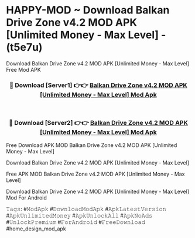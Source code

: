# HAPPY-MOD ~ Download Balkan Drive Zone v4.2 MOD APK [Unlimited Money - Max Level] - (t5e7u)
Download Balkan Drive Zone v4.2 MOD APK [Unlimited Money - Max Level] Free Mod APK

<div align="center">
<h3>🔴 Download [Server1] 👉👉 <a href="https://apk-comot.site?title=Balkan_Drive_Zone_v4.2_MOD_APK_[Unlimited_Money_-_Max_Level]">Balkan Drive Zone v4.2 MOD APK [Unlimited Money - Max Level] Mod Apk</a></h3><br>

<h3>🔴 Download [Server2] 👉👉 <a href="https://apk-comot.site?title=Balkan_Drive_Zone_v4.2_MOD_APK_[Unlimited_Money_-_Max_Level]">Balkan Drive Zone v4.2 MOD APK [Unlimited Money - Max Level] Mod Apk</a></h3>
</div>


Free Download APK MOD Balkan Drive Zone v4.2 MOD APK [Unlimited Money - Max Level]

Download Balkan Drive Zone v4.2 MOD APK [Unlimited Money - Max Level] 

Free APK MOD Balkan Drive Zone v4.2 MOD APK [Unlimited Money - Max Level] 

Download Balkan Drive Zone v4.2 MOD APK [Unlimited Money - Max Level] Mod For Android

𝚃𝚊𝚐𝚜: #𝙼𝚘𝚍𝙰𝚙𝚔 #𝙳𝚘𝚠𝚗𝚕𝚘𝚊𝚍𝙼𝚘𝚍𝙰𝚙𝚔 #𝙰𝚙𝚔𝙻𝚊𝚝𝚎𝚜𝚝𝚅𝚎𝚛𝚜𝚒𝚘𝚗 #𝙰𝚙𝚔𝚄𝚗𝚕𝚒𝚖𝚒𝚝𝚎𝚍𝙼𝚘𝚗𝚎𝚢 #𝙰𝚙𝚔𝚄𝚗𝚕𝚘𝚌𝚔𝙰𝚕𝚕 #𝙰𝚙𝚔𝙽𝚘𝙰𝚍𝚜 #𝚄𝚗𝚕𝚘𝚌𝚔𝙿𝚛𝚎𝚖𝚒𝚞𝚖 #𝙵𝚘𝚛𝙰𝚗𝚍𝚛𝚘𝚒𝚍 #𝙵𝚛𝚎𝚎𝙳𝚘𝚠𝚗𝚕𝚘𝚊𝚍 #home_design_mod_apk